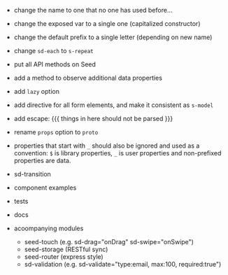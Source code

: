 - change the name to one that no one has used before...
- change the exposed var to a single one (capitalized constructor)
- change the default prefix to a single letter (depending on new name)
- change `sd-each` to `s-repeat`
- put all API methods on Seed
- add a method to observe additional data properties
- add `lazy` option
- add directive for all form elements, and make it consistent as `s-model`
- add escape: {{{ things in here should not be parsed }}}
- rename `props` option to `proto`
- properties that start with `_` should also be ignored and used as a convention: `$` is library properties, `_` is user properties and non-prefixed properties are data.

- sd-transition
- component examples
- tests
- docs
- acoompanying modules
    - seed-touch (e.g. sd-drag="onDrag" sd-swipe="onSwipe")
    - seed-storage (RESTful sync)
    - seed-router (express style)
    - sd-validation (e.g. sd-validate="type:email, max:100, required:true")
